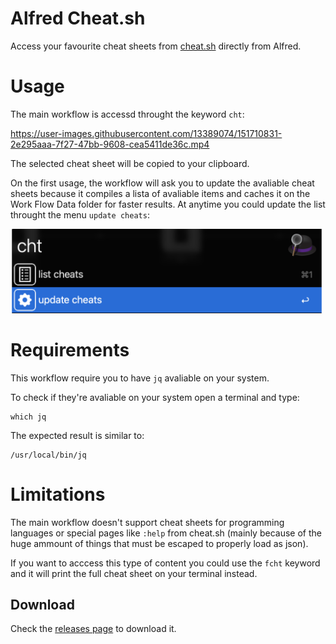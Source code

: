 # Alfred Cheat.sh  

Access your favourite cheat sheets from [cheat.sh](http://cheat.sh) directly from Alfred.  

# Usage  
The main workflow is accessd throught the keyword `cht`:  

https://user-images.githubusercontent.com/13389074/151710831-2e295aaa-7f27-47bb-9608-cea5411de36c.mp4

The selected cheat sheet will be copied to your clipboard.  

On the first usage, the workflow will ask you to update the avaliable cheat sheets because it compiles a lista of avaliable items and caches it on the Work Flow Data folder for faster results. At anytime you could update the list throught the menu `update cheats`:  
  
<img src="./media/cht_update.png" alt="enc_1" width="500"/>  

# Requirements
This workflow require you to have `jq` avaliable on your system.  

To check if they're avaliable on your system open a terminal and type:  
```Shell
which jq
```  

The expected result is similar to:  

```Shell
/usr/local/bin/jq
```  

# Limitations
The main workflow doesn't support cheat sheets for programming languages or special pages like `:help` from cheat.sh (mainly because of the huge ammount of things that must be escaped to properly load as json).  

If you want to acccess this type of content you could use the `fcht` keyword and it will print the full cheat sheet on your terminal instead.  

## Download
Check the [releases page](https://github.com/gohoyer/Alfred-Cheat.sh/releases) to download it.

